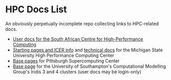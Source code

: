 # HPC Docs List

An obviously perpetually incomplete repo collecting links to HPC-related docs.

* [User docs for the South African Centre for High-Performance Computing](http://wiki.chpc.ac.za/start)
* [Starting pages and ICER info](https://icer.msu.edu/users/getting-started) and [technical docs](https://wiki.hpcc.msu.edu/display/hpccdocs/Documentation+and+User+Manual) for the Michigan State University High Performance Computing Center
* [Base pages](https://www.psc.edu/) for Pittsburgh Supercomputing Center
* [Base page](http://cmg.soton.ac.uk/research/categories/computational-platforms/iridis/) for the University of Southampton's Computational Modelling Group's Iridis 3 and 4 clusters (user docs may be login-only)
